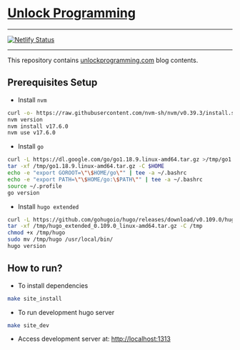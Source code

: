 # [Unlock Programming](https://unlockprogramming.com)

---

[![Netlify Status](https://api.netlify.com/api/v1/badges/02a40afc-0c92-411b-8015-333f0bf62121/deploy-status)](https://app.netlify.com/sites/unlockprogramming/deploys)

---

This repository contains [unlockprogramming.com](https://unlockprogramming.com) blog contents.

## Prerequisites Setup

* Install `nvm`

```bash
curl -o- https://raw.githubusercontent.com/nvm-sh/nvm/v0.39.3/install.sh | bash
nvm version
nvm install v17.6.0
nvm use v17.6.0
```

* Install `go`

```bash
curl -L https://dl.google.com/go/go1.18.9.linux-amd64.tar.gz >/tmp/go1.18.9.linux-amd64.tar.gz
tar -xf /tmp/go1.18.9.linux-amd64.tar.gz -C $HOME
echo -e "export GOROOT=\"\$HOME/go\"" | tee -a ~/.bashrc
echo -e "export PATH=\"\$HOME/go:\$PATH\"" | tee -a ~/.bashrc
source ~/.profile
go version
```

* Install `hugo extended`

```bash
curl -L https://github.com/gohugoio/hugo/releases/download/v0.109.0/hugo_extended_0.109.0_linux-amd64.tar.gz >/tmp/hugo_extended_0.109.0_linux-amd64.tar.gz
tar -xf /tmp/hugo_extended_0.109.0_linux-amd64.tar.gz -C /tmp
chmod +x /tmp/hugo
sudo mv /tmp/hugo /usr/local/bin/
hugo version
```

## How to run?

* To install dependencies

```bash
make site_install
```

* To run development hugo server

```bash
make site_dev 
```

* Access development server at: [http://localhost:1313](http://localhost:1313)
